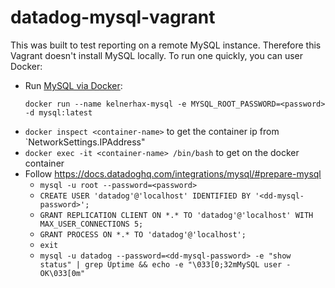 # datadog-mysql-vagrant
This was built to test reporting on a remote MySQL instance. Therefore this
Vagrant doesn't install MySQL locally. To run one quickly, you can user Docker:

* Run [MySQL via Docker](https://hub.docker.com/_/mysql/):
  ```
  docker run --name kelnerhax-mysql -e MYSQL_ROOT_PASSWORD=<password> -d mysql:latest
  ```
* `docker inspect <container-name>` to get the container ip from `NetworkSettings.IPAddress"
* `docker exec -it <container-name> /bin/bash` to get on the docker container
* Follow https://docs.datadoghq.com/integrations/mysql/#prepare-mysql
  * `mysql -u root --password=<password>`
  * `CREATE USER 'datadog'@'localhost' IDENTIFIED BY '<dd-mysql-password>';`
  * `GRANT REPLICATION CLIENT ON *.* TO 'datadog'@'localhost' WITH MAX_USER_CONNECTIONS 5;`
  * `GRANT PROCESS ON *.* TO 'datadog'@'localhost';`
  * `exit`
  * `mysql -u datadog --password=<dd-mysql-password> -e "show status" | grep Uptime && echo -e "\033[0;32mMySQL user - OK\033[0m"`
